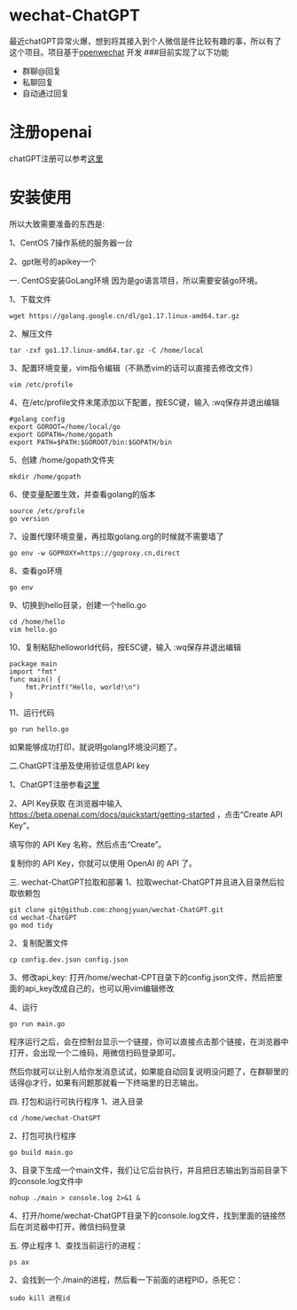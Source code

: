 # wechat-ChatGPT
最近chatGPT异常火爆，想到将其接入到个人微信是件比较有趣的事，所以有了这个项目。项目基于[openwechat](https://github.com/eatmoreapple/openwechat)
开发
###目前实现了以下功能
 + 群聊@回复
 + 私聊回复
 + 自动通过回复
 
# 注册openai
chatGPT注册可以参考[这里](https://mp.weixin.qq.com/s/GfBn1BW02PJSw7gDHJcLlw)

# 安装使用
所以大致需要准备的东西是:

1、CentOS 7操作系统的服务器一台

2、gpt账号的apikey一个

一. CentOS安装GoLang环境
因为是go语言项目，所以需要安装go环境。

1、下载文件
```shell
wget https://golang.google.cn/dl/go1.17.linux-amd64.tar.gz
```

2、解压文件
```shell
tar -zxf go1.17.linux-amd64.tar.gz -C /home/local
```

3、配置环境变量，vim指令编辑（不熟悉vim的话可以直接去修改文件）
```shell
vim /etc/profile
```

4、在/etc/profile文件末尾添加以下配置，按ESC键，输入 :wq保存并退出编辑
```shell
#golang config
export GOROOT=/home/local/go 
export GOPATH=/home/gopath
export PATH=$PATH:$GOROOT/bin:$GOPATH/bin
```

5、创建 /home/gopath文件夹
```shell
mkdir /home/gopath
```

6、使变量配置生效，并查看golang的版本
```shell
source /etc/profile
go version
```

7、设置代理环境变量，再拉取golang.org的时候就不需要墙了
```shell
go env -w GOPROXY=https://goproxy.cn,direct
```

8、查看go环境
```shell
go env
```

9、切换到hello目录，创建一个hello.go
```shell
cd /home/hello
vim hello.go
```

10、复制粘贴helloworld代码，按ESC键，输入 :wq保存并退出编辑
```shell
package main  
import "fmt"  
func main() {  
    fmt.Printf("Hello, world!\n")  
}
```

11、运行代码
```shell
go run hello.go
```
如果能够成功打印，就说明golang环境没问题了。

二.ChatGPT注册及使用验证信息API key

1、ChatGPT注册参看[这里](https://mp.weixin.qq.com/s/GfBn1BW02PJSw7gDHJcLlw)

2、API Key获取
在浏览器中输入 https://beta.openai.com/docs/quickstart/getting-started ，点击“Create API Key”。

填写你的 API Key 名称，然后点击“Create”。

复制你的 API Key，你就可以使用 OpenAI 的 API 了。

三. wechat-ChatGPT拉取和部署
1、拉取wechat-ChatGPT并且进入目录然后拉取依赖包
```shell
git clone git@github.com:zhongjyuan/wechat-ChatGPT.git
cd wechat-ChatGPT
go mod tidy
```

2、复制配置文件
```shell
cp config.dev.json config.json
```

3、修改api_key: 打开/home/wechat-CPT目录下的config.json文件，然后把里面的api_key改成自己的，也可以用vim编辑修改

4、运行
```shell
go run main.go
```
程序运行之后，会在控制台显示一个链接，你可以直接点击那个链接，在浏览器中打开，会出现一个二维码，用微信扫码登录即可。

然后你就可以让别人给你发消息试试，如果能自动回复说明没问题了，在群聊里的话得@才行，如果有问题那就看一下终端里的日志输出。

四. 打包和运行可执行程序
1、进入目录
```shell
cd /home/wechat-ChatGPT
```

2、打包可执行程序
```shell
go build main.go
```

3、目录下生成一个main文件，我们让它后台执行，并且把日志输出到当前目录下的console.log文件中
```shell
nohup ./main > console.log 2>&1 &
```
4、打开/home/wechat-ChatGPT目录下的console.log文件，找到里面的链接然后在浏览器中打开，微信扫码登录

五. 停止程序
1、查找当前运行的进程：
```shell
ps ax
```
2、会找到一个./main的进程，然后看一下前面的进程PID，杀死它：
```shell
sudo kill 进程id
```
